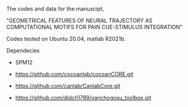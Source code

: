 The codes and data for the manuscipt,


"GEOMETRICAL FEATURES OF NEURAL TRAJECTORY AS COMPUTATIONAL MOTIFS FOR PAIN CUE-STIMULUS INTEGRATION"

Codes tested on Ubuntu 20.04, matlab R2021b.

Dependecies

* SPM12

* https://github.com/cocoanlab/cocoanCORE.git

* https://github.com/canlab/CanlabCore.git

* https://github.com/didch1789/yanchogosu_toolbox.git
